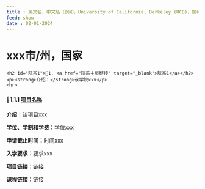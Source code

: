 ```yaml
---
title : 英文名，中文名（例如，University of California, Berkeley (UCB)，加利福尼亚大学伯克利分校）
feed: show
date : 02-01-2024
---
```


<html lang="zh">
<head>
    <meta charset="UTF-8">
    <title>英文名，中文名（例如，University of California, Berkeley (UCB)，加利福尼亚大学伯克利分校）</title>
<!--     <style>
        .project-box {
            border: 2px solid #333; /* 黑色边框 */
            padding: 20px; /* 内边距 */
            margin: 10px 0; /* 外边距 */
            background-color: #f9f9f9; /* 背景颜色 */
        }
    </style> -->
</head>
<body>
    <h1>xxx市/州，国家</h1>

    <h2 id="院系1">🏫1. <a href="院系主页链接" target="_blank">院系1</a></h2>
    <p><strong>介绍：</strong>该学院xxx</p>
    <hr>
  
 <div class="assets/css/Template_CSS.css/project-box">
        <h4>🤖1.1.1 <a href="项目网页链接" target="_blank">项目名称</a></h4>
        <p><strong>介绍：</strong>该项目xxx</p>
        <p><strong>学位、学制和学费：</strong>学位xxx</p>
        <p><strong>申请截止时间：</strong>时间xxx</p>
        <p><strong>入学要求：</strong>要求xxx</p>
        <p><strong>项目链接：</strong><a href="项目网页链接" target="_blank">链接</a></p>
        <p><strong>课程链接：</strong><a href="项目网页链接" target="_blank">链接</a></p>
    </div>
</body>
</html>
